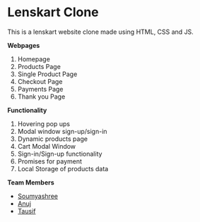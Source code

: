 # Lenskart Clone

This is a lenskart website clone made using HTML, CSS and JS.



**Webpages**
1) Homepage
2) Products Page
3) Single Product Page
4) Checkout Page
5) Payments Page
6) Thank you Page



**Functionality**
1) Hovering pop ups
2) Modal window sign-up/sign-in
3) Dynamic products page
4) Cart Modal Window
5) Sign-in/Sign-up functionality
6) Promises for payment
7) Local Storage of products data



**Team Members**
- [Soumyashree](https://github.com/SoumyashreeBehera)
- [Anuj](https://github.com/anujsharma1996)
- [Tausif](https://github.com/MdTausifM)


